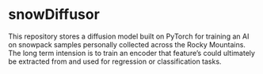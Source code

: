 # snowDiffusor
This repository stores a diffusion model built on PyTorch for training an AI on snowpack samples personally collected across the Rocky Mountains. The long term intension is to train an encoder that feature’s could ultimately be extracted from and used for regression or classification tasks.
